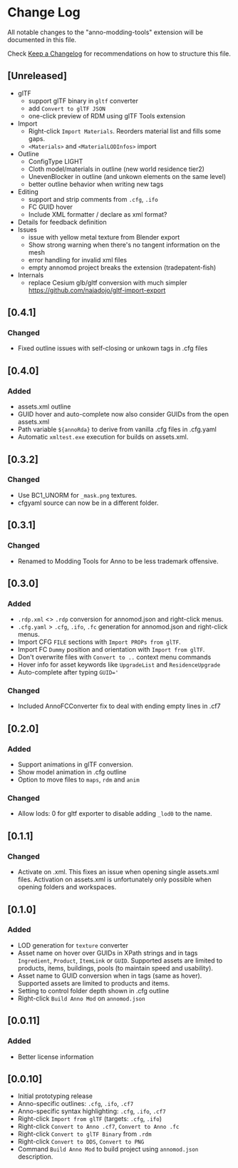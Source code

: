 # Change Log

All notable changes to the "anno-modding-tools" extension will be documented in this file.

Check [Keep a Changelog](http://keepachangelog.com/) for recommendations on how to structure this file.

## [Unreleased]

- glTF
  - support glTF binary in `gltf` converter
  - add `Convert to glTF JSON`
  - one-click preview of RDM using glTF Tools extension
- Import
  - Right-click `Import Materials`. Reorders material list and fills some gaps.
  - `<Materials>` and `<MaterialLODInfos>` import
- Outline
  - ConfigType LIGHT
  - Cloth model/materials in outline (new world residence tier2)
  - UnevenBlocker in outline (and unkown elements on the same level)
  - better outline behavior when writing new tags
- Editing
  - support and strip comments from `.cfg`, `.ifo`
  - FC GUID hover
  - Include XML formatter / declare as xml format?
- Details for feedback definition
- Issues
  - issue with yellow metal texture from Blender export
  - Show strong warning when there's no tangent information on the mesh
  - error handling for invalid xml files
  - empty annomod project breaks the extension (tradepatent-fish)
- Internals
  - replace Cesium glb/gltf conversion with much simpler https://github.com/najadojo/gltf-import-export

## [0.4.1]

### Changed

- Fixed outline issues with self-closing or unkown tags in .cfg files

## [0.4.0]

### Added

- assets.xml outline
- GUID hover and auto-complete now also consider GUIDs from the open assets.xml
- Path variable `${annoRda}` to derive from vanilla .cfg files in .cfg.yaml
- Automatic `xmltest.exe` execution for builds on assets.xml.

## [0.3.2]

### Changed

- Use BC1_UNORM for `_mask.png` textures.
- cfgyaml source can now be in a different folder.

## [0.3.1]

### Changed

- Renamed to Modding Tools for Anno to be less trademark offensive.

## [0.3.0]

### Added

- `.rdp.xml` <> `.rdp` conversion for annomod.json and right-click menus.
- `.cfg.yaml` > `.cfg`, `.ifo`, `.fc` generation for annomod.json and right-click menus.
- Import CFG `FILE` sections with `Import PROPs from glTF`.
- Import FC `Dummy` position and orientation with `Import from glTF`.
- Don't overwrite files with `Convert to ..` context menu commands
- Hover info for asset keywords like `UpgradeList` and `ResidenceUpgrade`
- Auto-complete after typing `GUID='`

### Changed

- Included AnnoFCConverter fix to deal with ending empty lines in .cf7

## [0.2.0]

### Added

- Support animations in glTF conversion.
- Show model animation in .cfg outline
- Option to move files to `maps`, `rdm` and `anim`

### Changed

- Allow lods: 0 for gltf exporter to disable adding `_lod0` to the name.

## [0.1.1]

### Changed

- Activate on .xml. This fixes an issue when opening single assets.xml files.
  Activation on assets.xml is unfortunately only possible when opening folders and workspaces.

## [0.1.0]

### Added

- LOD generation for `texture` converter
- Asset name on hover over GUIDs in XPath strings and in tags `Ingredient`, `Product`, `ItemLink` or `GUID`.
  Supported assets are limited to products, items, buildings, pools (to maintain speed and usability).
- Asset name to GUID conversion when in tags (same as hover).
  Supported assets are limited to products and items.
- Setting to control folder depth shown in .cfg outline
- Right-click `Build Anno Mod` on `annomod.json`

## [0.0.11]

### Added

- Better license information

## [0.0.10]

- Initial prototyping release
- Anno-specific outlines: `.cfg`, `.ifo`, `.cf7`
- Anno-specific syntax highlighting: `.cfg`, `.ifo`, `.cf7`
- Right-click `Import from glTF` (targets: `.cfg`, `.ifo`)
- Right-click `Convert to Anno .cf7`, `Convert to Anno .fc`
- Right-click `Convert to glTF Binary` from `.rdm`
- Right-click `Convert to DDS`, `Convert to PNG`
- Command `Build Anno Mod` to build project using `annomod.json` description.
